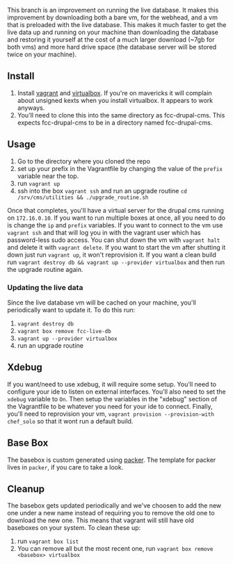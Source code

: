 This branch is an improvement on running the live database. It makes this improvement by downloading both a bare vm, for the webhead, and a vm that is preloaded with the live database. This makes it much faster to get the live data up and running on your machine than downloading the database and restoring it yourself at the cost of a much larger download (~7gb for both vms) and more hard drive space (the database server will be stored twice on your machine).

## Install ##

1. Install [vagrant][1] and [virtualbox][2]. If you're on mavericks it will complain about unsigned kexts when you install virtualbox. It appears to work anyways.
2. You'll need to clone this into the same directory as fcc-drupal-cms. This expects fcc-drupal-cms to be in a directory named fcc-drupal-cms.


## Usage ##

1. Go to the directory where you cloned the repo
2. set up your prefix in the Vagrantfile by changing the value of the `prefix` variable near the top.
3. run `vagrant up`
4. ssh into the box `vagrant ssh` and run an upgrade routine `cd /srv/cms/utilities && ./upgrade_routine.sh`

Once that completes, you'll have a virtual server for the drupal cms running on `172.16.0.10`. If you want to run multiple boxes at once, all you need to do is change the `ip` and `prefix` variables. If you want to connect to the vm use `vagrant ssh` and that will log you in with the vagrant user which has password-less sudo access. You can shut down the vm with `vagrant halt` and delete it with `vagrant delete`. If you want to start the vm after shutting it down just run `vagrant up`, it won't reprovision it. If you want a clean build run `vagrant destroy db && vagrant up --provider virtualbox` and then run the upgrade routine again.

### Updating the live data ###

Since the live database vm will be cached on your machine, you'll periodically want to update it. To do this run:

1. `vagrant destroy db`
2. `vagrant box remove fcc-live-db`
3. `vagrant up --provider virtualbox`
4. run an upgrade routine

## Xdebug ##

If you want/need to use xdebug, it will require some setup. You'll need to configure your ide to listen on external interfaces. You'll also need to set the `xdebug` variable to `On`. Then setup the variables in the "xdebug" section of the Vagrantfile to be whatever you need for your ide to connect. Finally, you'll need to reprovision your vm, `vagrant provision --provision-with chef_solo` so that it wont run a default build.

## Base Box ##

The basebox is custom generated using [packer][3]. The template for packer lives in `packer`, if you care to take a look.

## Cleanup ##

The basebox gets updated periodically and we've choosen to add the new one under a
new name instead of requiring you to remove the old one to download the new one.
This means that vagrant will still have old baseboxes on your system. To clean these up:

1. run `vagrant box list`
2. You can remove all but the most recent one, run `vagrant box remove <basebox> virtualbox`

[1]:http://downloads.vagrantup.com
[2]:https://www.virtualbox.org/wiki/Downloads
[3]:http://packer.io
[4]:https://github.com/openfcci/our-boxen
